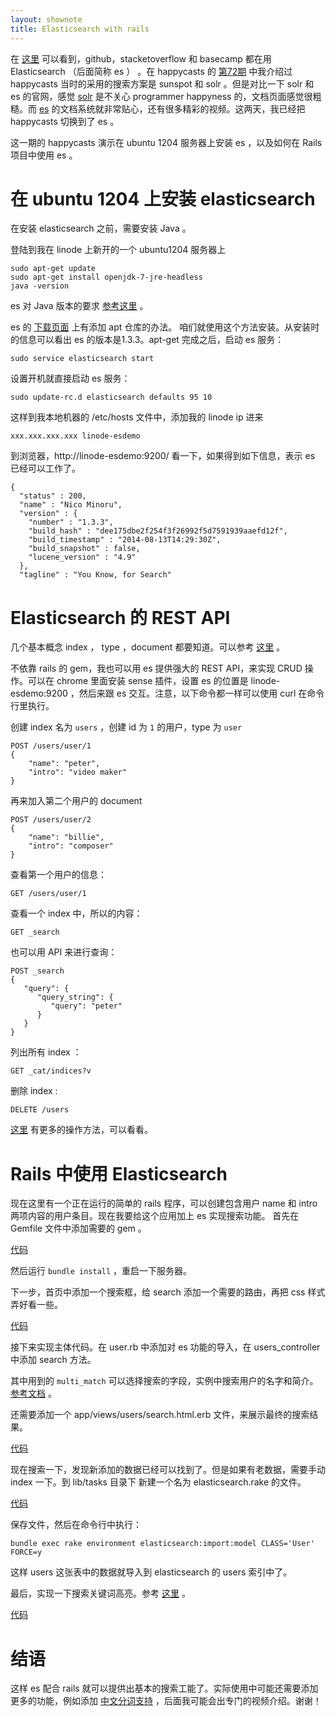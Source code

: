```yaml
---
layout: shownote
title: Elasticsearch with rails
---
```


<!-- this deprecate ep#72 -->

在 [这里](http://www.elasticsearch.org/case-study/) 可以看到，github，stacketoverflow 和 basecamp 都在用 Elasticsearch （后面简称 es ） 。在 happycasts 的 [第72期](http://happycasts.net/episodes/72) 中我介绍过 happycasts 当时的采用的搜索方案是 sunspot 和 solr 。但是对比一下 solr 和 es 的官网，感觉 [solr](http://lucene.apache.org/solr/) 是不关心 programmer happyness 的，文档页面感觉很粗糙。而 [es](http://www.elasticsearch.org/) 的文档系统就非常贴心，还有很多精彩的视频。这两天，我已经把 happycasts 切换到了 es 。

这一期的 happycasts 演示在 ubuntu 1204 服务器上安装 es ，以及如何在 Rails 项目中使用 es 。

# 在 ubuntu 1204 上安装 elasticsearch

在安装 elasticsearch 之前，需要安装 Java 。

登陆到我在 linode 上新开的一个 ubuntu1204 服务器上

~~~
sudo apt-get update
sudo apt-get install openjdk-7-jre-headless
java -version
~~~

es 对 Java 版本的要求 [参考这里](http://www.elasticsearch.org/guide/en/elasticsearch/reference/current/setup.html) 。

es 的 [下载页面](http://www.elasticsearch.org/overview/elkdownloads/) 上有添加 apt 仓库的办法。 咱们就使用这个方法安装。从安装时的信息可以看出 es 的版本是1.3.3。apt-get 完成之后，启动 es 服务：

~~~
sudo service elasticsearch start
~~~

设置开机就直接启动 es 服务：

~~~
sudo update-rc.d elasticsearch defaults 95 10
~~~

这样到我本地机器的 /etc/hosts 文件中，添加我的 linode ip 进来

~~~
xxx.xxx.xxx.xxx linode-esdemo
~~~

到浏览器，http://linode-esdemo:9200/ 看一下，如果得到如下信息，表示 es 已经可以工作了。

~~~
{
  "status" : 200,
  "name" : "Nico Minoru",
  "version" : {
    "number" : "1.3.3",
    "build_hash" : "dee175dbe2f254f3f26992f5d7591939aaefd12f",
    "build_timestamp" : "2014-08-13T14:29:30Z",
    "build_snapshot" : false,
    "lucene_version" : "4.9"
  },
  "tagline" : "You Know, for Search"
~~~

# Elasticsearch 的 REST API

几个基本概念 index ， type ，document 都要知道。可以参考 [这里](http://www.elasticsearch.org/guide/en/elasticsearch/reference/current/_basic_concepts.html) 。


不依靠 rails 的 gem，我也可以用 es 提供强大的 REST API，来实现 CRUD 操作。可以在 chrome 里面安装 sense 插件，设置 es 的位置是 linode-esdemo:9200 ，然后来跟 es 交互。注意，以下命令都一样可以使用 curl 在命令行里执行。

创建 index 名为 `users` ，创建 id 为 `1` 的用户，type 为 `user`

~~~
POST /users/user/1
{
    "name": "peter",
    "intro": "video maker"
}
~~~

再来加入第二个用户的 document

~~~
POST /users/user/2
{
    "name": "billie",
    "intro": "composer"
}
~~~

查看第一个用户的信息：

~~~
GET /users/user/1
~~~

查看一个 index 中，所以的内容：

~~~
GET _search
~~~

也可以用 API 来进行查询：

~~~
POST _search
{
   "query": {
      "query_string": {
         "query": "peter"
      }
   }
}
~~~

列出所有 index ：

~~~
GET _cat/indices?v
~~~

删除 index :

~~~
DELETE /users
~~~

[这里](http://joelabrahamsson.com/elasticsearch-101/) 有更多的操作方法，可以看看。


# Rails 中使用 Elasticsearch

现在这里有一个正在运行的简单的 rails 程序，可以创建包含用户 name 和 intro 两项内容的用户条目。现在我要给这个应用加上 es 实现搜索功能。
首先在 Gemfile 文件中添加需要的 gem 。

[代码](https://github.com/happycasts/episode-104-demo/commit/df1dcc8973012e195532f0829add822b52b5116c)

然后运行 `bundle install` ，重启一下服务器。

下一步，首页中添加一个搜索框，给 search 添加一个需要的路由，再把 css 样式弄好看一些。

[代码](https://github.com/happycasts/episode-104-demo/commit/99043a1bbb159f575ae0a2f794768972fc89b390)

接下来实现主体代码。在 user.rb 中添加对 es 功能的导入，在 users_controller 中添加 search 方法。

其中用到的 `multi_match` 可以选择搜索的字段，实例中搜索用户的名字和简介。[参考文档](http://www.elasticsearch.org/guide/en/elasticsearch/reference/current/query-dsl-multi-match-query.html) 。

还需要添加一个  app/views/users/search.html.erb 文件，来展示最终的搜索结果。

[代码](https://github.com/happycasts/episode-104-demo/commit/c2814a6b0f2bf743f72cbc8b44285463870f87d6)

现在搜索一下，发现新添加的数据已经可以找到了。但是如果有老数据，需要手动 index 一下。到 lib/tasks 目录下
新建一个名为 elasticsearch.rake 的文件。

[代码](https://github.com/happycasts/episode-104-demo/commit/8ca7e04e708a84dd397f813bb475a4030f9c0b0f)

保存文件，然后在命令行中执行：

~~~
bundle exec rake environment elasticsearch:import:model CLASS='User' FORCE=y
~~~

这样 users 这张表中的数据就导入到 elasticsearch 的 users 索引中了。

最后，实现一下搜索关键词高亮。参考 [这里](http://www.elasticsearch.org/guide/en/elasticsearch/reference/current/search-request-highlighting.html) 。

[代码](https://github.com/happycasts/episode-104-demo/commit/ca07bd77c4f88c20a38f901f70854b12a8dbaa16)

# 结语

这样 es 配合 rails 就可以提供出基本的搜索工能了。实际使用中可能还需要添加更多的功能，例如添加 [中文分词支持](https://github.com/billie66/esdemo/wiki/ik) ，后面我可能会出专门的视频介绍。谢谢！

